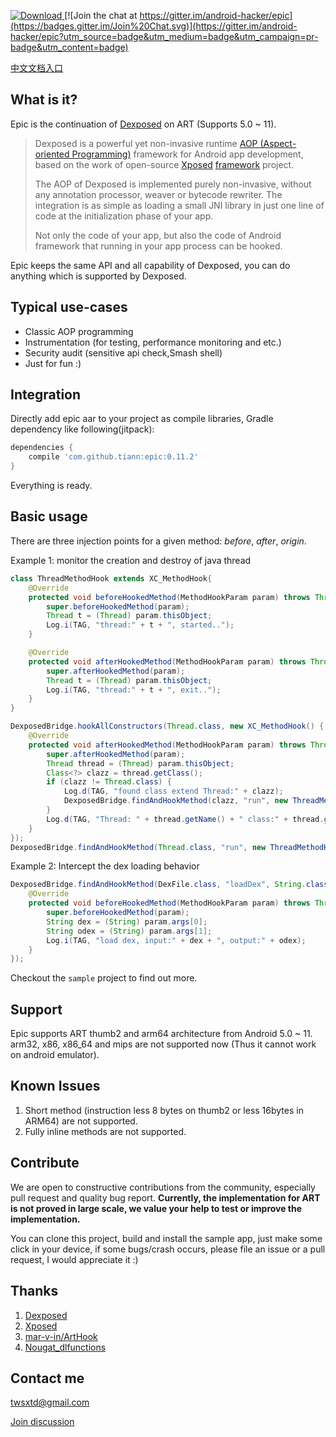 [![Download](https://api.bintray.com/packages/twsxtd/maven/epic/images/download.svg) ](https://bintray.com/twsxtd/maven/epic/_latestVersion)
[![Join the chat at https://gitter.im/android-hacker/epic](https://badges.gitter.im/Join%20Chat.svg)](https://gitter.im/android-hacker/epic?utm_source=badge&utm_medium=badge&utm_campaign=pr-badge&utm_content=badge)   

[中文文档入口](README_cn.md "中文")

What is it?
-----------

Epic is the continuation of [Dexposed](https://github.com/alibaba/dexposed) on ART (Supports 5.0 ~ 11).

> Dexposed is a powerful yet non-invasive runtime [AOP (Aspect-oriented Programming)](http://en.wikipedia.org/wiki/Aspect-oriented_programming) framework
for Android app development, based on the work of open-source [Xposed](https://github.com/rovo89/Xposed) [framework](https://github.com/rovo89/XposedBridge) project.
>
> The AOP of Dexposed is implemented purely non-invasive, without any annotation processor,
weaver or bytecode rewriter. The integration is as simple as loading a small JNI library
in just one line of code at the initialization phase of your app.
>
> Not only the code of your app, but also the code of Android framework that running in your
app process can be hooked.

Epic keeps the same API and all capability of Dexposed, you can do anything which is supported by Dexposed.

Typical use-cases
-----------------

* Classic AOP programming
* Instrumentation (for testing, performance monitoring and etc.)
* Security audit (sensitive api check,Smash shell)
* Just for fun :)


Integration
-----------

Directly add epic aar to your project as compile libraries, Gradle dependency like following(jitpack):

```groovy
dependencies {
    compile 'com.github.tiann:epic:0.11.2'
}
```

Everything is ready.

Basic usage
-----------

There are three injection points for a given method: *before*, *after*, *origin*.

Example 1: monitor the creation and destroy of java thread

```java
class ThreadMethodHook extends XC_MethodHook{
    @Override
    protected void beforeHookedMethod(MethodHookParam param) throws Throwable {
        super.beforeHookedMethod(param);
        Thread t = (Thread) param.thisObject;
        Log.i(TAG, "thread:" + t + ", started..");
    }

    @Override
    protected void afterHookedMethod(MethodHookParam param) throws Throwable {
        super.afterHookedMethod(param);
        Thread t = (Thread) param.thisObject;
        Log.i(TAG, "thread:" + t + ", exit..");
    }
}

DexposedBridge.hookAllConstructors(Thread.class, new XC_MethodHook() {
    @Override
    protected void afterHookedMethod(MethodHookParam param) throws Throwable {
        super.afterHookedMethod(param);
        Thread thread = (Thread) param.thisObject;
        Class<?> clazz = thread.getClass();
        if (clazz != Thread.class) {
            Log.d(TAG, "found class extend Thread:" + clazz);
            DexposedBridge.findAndHookMethod(clazz, "run", new ThreadMethodHook());
        }
        Log.d(TAG, "Thread: " + thread.getName() + " class:" + thread.getClass() +  " is created.");
    }
});
DexposedBridge.findAndHookMethod(Thread.class, "run", new ThreadMethodHook());
```

Example 2: Intercept the dex loading behavior

```java
DexposedBridge.findAndHookMethod(DexFile.class, "loadDex", String.class, String.class, int.class, new XC_MethodHook() {
    @Override
    protected void beforeHookedMethod(MethodHookParam param) throws Throwable {
        super.beforeHookedMethod(param);
        String dex = (String) param.args[0];
        String odex = (String) param.args[1];
        Log.i(TAG, "load dex, input:" + dex + ", output:" + odex);
    }
});
```

Checkout the `sample` project to find out more.

Support
----------

Epic supports ART thumb2 and arm64 architecture from Android 5.0 ~ 11. arm32, x86, x86_64 and mips are not supported now (Thus it cannot work on android emulator).


Known Issues
-------------

1. Short method (instruction less 8 bytes on thumb2 or less 16bytes in ARM64) are not supported.
2. Fully inline methods are not supported.

Contribute
----------

We are open to constructive contributions from the community, especially pull request
and quality bug report. **Currently, the implementation for ART is not proved in large scale, we value your help to test or improve the implementation.**

You can clone this project, build and install the sample app, just make some click  in your device, if some bugs/crash occurs, please file an issue or a pull request, I would appreciate it :)

Thanks
-------

1. [Dexposed](https://github.com/alibaba/dexposed)
2. [Xposed](http://repo.xposed.info/module/de.robv.android.xposed.installer)
3. [mar-v-in/ArtHook](https://github.com/mar-v-in/ArtHook)
4. [Nougat_dlfunctions](https://github.com/avs333/Nougat_dlfunctions.git)

Contact me
----------

twsxtd@gmail.com

[Join discussion](https://gitter.im/android-hacker/epic?utm_source=badge&utm_medium=badge&utm_campaign=pr-badge&utm_content=badge) 
